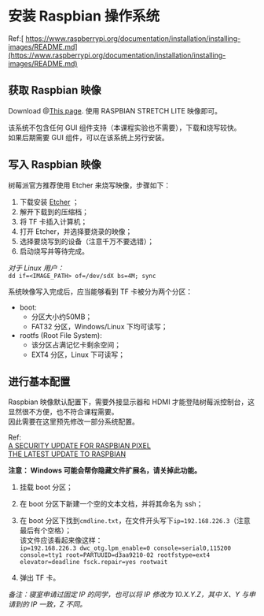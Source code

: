 # 安装 Raspbian 操作系统

Ref:[ https://www.raspberrypi.org/documentation/installation/installing-images/README.md](https://www.raspberrypi.org/documentation/installation/installing-images/README.md)

## 获取 Raspbian 映像

Download @[This page](https://www.raspberrypi.org/downloads/raspbian/). 使用 RASPBIAN STRETCH LITE 映像即可。

该系统不包含任何 GUI 组件支持（本课程实验也不需要），下载和烧写较快。  
如果后期需要 GUI 组件，可以在该系统上另行安装。

## 写入 Raspbian 映像

树莓派官方推荐使用 Etcher 来烧写映像，步骤如下：

1. 下载安装 [Etcher](https://etcher.io/) ；
2. 解开下载到的压缩档；
3. 将 TF 卡插入计算机；
4. 打开 Etcher，并选择要烧录的映像； 
5. 选择要烧写到的设备（注意千万不要选错）；
6. 启动烧写并等待完成。

_对于 Linux 用户：_  
`dd if=<IMAGE_PATH> of=/dev/sdX bs=4M; sync`

系统映像写入完成后，应当能够看到 TF 卡被分为两个分区：

* boot:
  * 分区大小约50MB；
  * FAT32 分区，Windows/Linux 下均可读写；
* rootfs \(Root File System\):
  * 该分区占满记忆卡剩余空间；
  * EXT4 分区，Linux 下可读写；

## 进行基本配置

Raspbian 映像默认配置下，需要外接显示器和 HDMI 才能登陆树莓派控制台，这显然很不方便，也不符合课程需要。  
因此需要在这里预先修改一部分系统配置。

Ref:  
[A SECURITY UPDATE FOR RASPBIAN PIXEL](https://www.raspberrypi.org/blog/a-security-update-for-raspbian-pixel/)  
[THE LATEST UPDATE TO RASPBIAN](https://www.raspberrypi.org/blog/another-update-raspbian/)

**注意： Windows 可能会帮你隐藏文件扩展名，请关掉此功能。**

1. 挂载 boot 分区；
2. 在 boot 分区下新建一个空的文本文档，并将其命名为 ssh；
3. 在 boot 分区下找到`cmdline.txt`，在文件开头写下`ip=192.168.226.3`（注意最后有个空格）；  
   该文件应该看起来像这样：  
   `ip=192.168.226.3 dwc_otg.lpm_enable=0 console=serial0,115200 console=tty1 root=PARTUUID=d3aa9210-02 rootfstype=ext4 elevator=deadline fsck.repair=yes rootwait`

4. 弹出 TF 卡。

_备注：寝室申请过固定 IP 的同学，也可以将 IP 修改为 10.X.Y.Z，其中 X、Y 与申请到的 IP 一致，Z 不同。_

